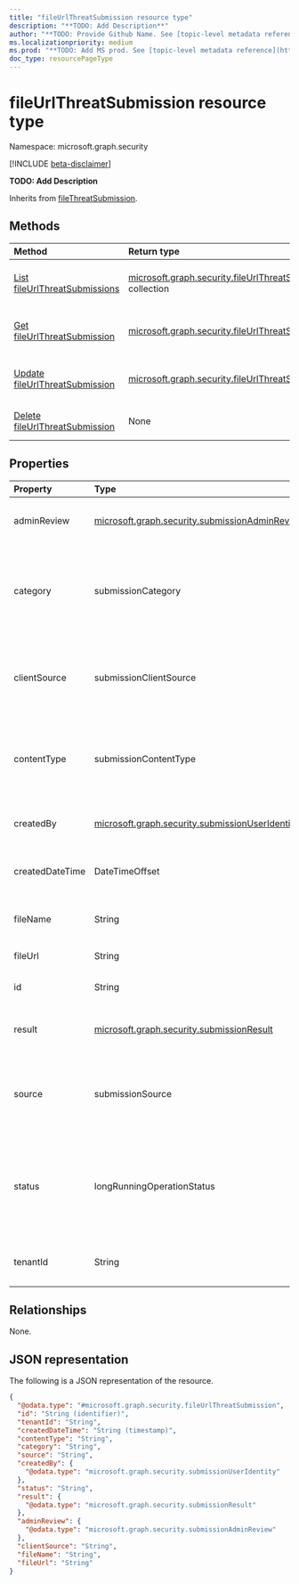```yaml
---
title: "fileUrlThreatSubmission resource type"
description: "**TODO: Add Description**"
author: "**TODO: Provide Github Name. See [topic-level metadata reference](https://aka.ms/msgo?pagePath=API/Document/Guidelines/Metadata)**"
ms.localizationpriority: medium
ms.prod: "**TODO: Add MS prod. See [topic-level metadata reference](https://aka.ms/msgo?pagePath=API/Document/Guidelines/Metadata)**"
doc_type: resourcePageType
---
```


# fileUrlThreatSubmission resource type

Namespace: microsoft.graph.security

[!INCLUDE [beta-disclaimer](../../includes/beta-disclaimer.md)]

**TODO: Add Description**


Inherits from [fileThreatSubmission](../resources/security-filethreatsubmission.md).

## Methods
|Method|Return type|Description|
|:---|:---|:---|
|[List fileUrlThreatSubmissions](../api/security-fileurlthreatsubmission-list.md)|[microsoft.graph.security.fileUrlThreatSubmission](../resources/security-fileurlthreatsubmission.md) collection|Get a list of the [fileUrlThreatSubmission](../resources/security-fileurlthreatsubmission.md) objects and their properties.|
|[Get fileUrlThreatSubmission](../api/security-fileurlthreatsubmission-get.md)|[microsoft.graph.security.fileUrlThreatSubmission](../resources/security-fileurlthreatsubmission.md)|Read the properties and relationships of a [fileUrlThreatSubmission](../resources/security-fileurlthreatsubmission.md) object.|
|[Update fileUrlThreatSubmission](../api/security-fileurlthreatsubmission-update.md)|[microsoft.graph.security.fileUrlThreatSubmission](../resources/security-fileurlthreatsubmission.md)|Update the properties of a [fileUrlThreatSubmission](../resources/security-fileurlthreatsubmission.md) object.|
|[Delete fileUrlThreatSubmission](../api/security-fileurlthreatsubmission-delete.md)|None|Deletes a [fileUrlThreatSubmission](../resources/security-fileurlthreatsubmission.md) object.|

## Properties
|Property|Type|Description|
|:---|:---|:---|
|adminReview|[microsoft.graph.security.submissionAdminReview](../resources/security-submissionadminreview.md)|**TODO: Add Description** Inherited from [threatSubmission](../resources/security-threatsubmission.md).|
|category|submissionCategory|**TODO: Add Description** Inherited from [threatSubmission](../resources/security-threatsubmission.md).The possible values are: `notJunk`, `spam`, `phishing`, `malware`, `unknownFutureValue`.|
|clientSource|submissionClientSource|**TODO: Add Description** Inherited from [threatSubmission](../resources/security-threatsubmission.md).The possible values are: `microsoft`, `other`, `unknownFutureValue`.|
|contentType|submissionContentType|**TODO: Add Description** Inherited from [threatSubmission](../resources/security-threatsubmission.md).The possible values are: `email`, `url`, `file`, `app`, `unknownFutureValue`.|
|createdBy|[microsoft.graph.security.submissionUserIdentity](../resources/security-submissionuseridentity.md)|**TODO: Add Description** Inherited from [threatSubmission](../resources/security-threatsubmission.md).|
|createdDateTime|DateTimeOffset|**TODO: Add Description** Inherited from [threatSubmission](../resources/security-threatsubmission.md).|
|fileName|String|**TODO: Add Description** Inherited from [fileThreatSubmission](../resources/security-filethreatsubmission.md).|
|fileUrl|String|**TODO: Add Description**|
|id|String|**TODO: Add Description** Inherited from [entity](../resources/entity.md).|
|result|[microsoft.graph.security.submissionResult](../resources/security-submissionresult.md)|**TODO: Add Description** Inherited from [threatSubmission](../resources/security-threatsubmission.md).|
|source|submissionSource|**TODO: Add Description** Inherited from [threatSubmission](../resources/security-threatsubmission.md).The possible values are: `user`, `administrator`, `unknownFutureValue`.|
|status|longRunningOperationStatus|**TODO: Add Description** Inherited from [threatSubmission](../resources/security-threatsubmission.md).The possible values are: `notStarted`, `running`, `succeeded`, `failed`, `skipped`, `unknownFutureValue`.|
|tenantId|String|**TODO: Add Description** Inherited from [threatSubmission](../resources/security-threatsubmission.md).|

## Relationships
None.

## JSON representation
The following is a JSON representation of the resource.
<!-- {
  "blockType": "resource",
  "keyProperty": "id",
  "@odata.type": "microsoft.graph.security.fileUrlThreatSubmission",
  "baseType": "microsoft.graph.security.fileThreatSubmission",
  "openType": false
}
-->
``` json
{
  "@odata.type": "#microsoft.graph.security.fileUrlThreatSubmission",
  "id": "String (identifier)",
  "tenantId": "String",
  "createdDateTime": "String (timestamp)",
  "contentType": "String",
  "category": "String",
  "source": "String",
  "createdBy": {
    "@odata.type": "microsoft.graph.security.submissionUserIdentity"
  },
  "status": "String",
  "result": {
    "@odata.type": "microsoft.graph.security.submissionResult"
  },
  "adminReview": {
    "@odata.type": "microsoft.graph.security.submissionAdminReview"
  },
  "clientSource": "String",
  "fileName": "String",
  "fileUrl": "String"
}
```

